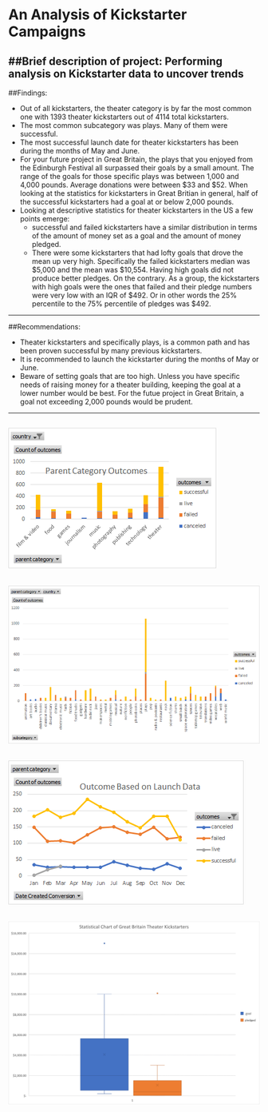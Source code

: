 # An Analysis of Kickstarter Campaigns
##Brief description of project: 
Performing analysis on Kickstarter data to uncover trends
---
##Findings:
- Out of all kickstarters, the theater category is by far the most common one with 1393 theater kickstarters out of 4114 total kickstarters. 
- The most common subcategory was plays. Many of them were successful. 
- The most successful launch date for theater kickstarters has been during the months of May and June. 
- For your future project in Great Britain, the plays that you enjoyed from the Edinburgh Festival all surpassed their goals by a small amount. The range of the goals for those specific plays was between 1,000 and 4,000 pounds. Average donations were between $33 and $52. When looking at the statistics for kickstarters in Great Britian in general, half of the successful kickstarters had a goal at or below 2,000 pounds. 
- Looking at descriptive statistics for theater kickstarters in the US a few points emerge: 
  * successful and failed kickstarters have a similar distribution in terms of the amount of money set as a goal and the amount of money pledged.  
  * There were some kickstarters that had lofty goals that drove the mean up very high. Specifically the failed kickstarters median was $5,000 and the mean was  $10,554. Having high goals did not produce better pledges. On the contrary. As a group, the kickstarters with high goals were the ones that failed and their pledge numbers were very low with an IQR of $492. Or in other words the 25% percentile to the 75% percentile of pledges was $492.
---
##Recommendations:
- Theater kickstarters and specifically plays, is a common path and has been proven successful by many previous kickstarters. 
- It is recommended to launch the kickstarter during the months of May or June. 
- Beware of setting goals that are too high. Unless you have specific needs of raising money for a theater building, keeping the goal at a lower number would be best. For the futue project in Great Britain, a goal not exceeding 2,000 pounds would be prudent. 
---
![Parent_category_chart.png](Parent_category_chart.png)
---
![subcategory_statistics_chart.png](subcategory_statistics_chart.png)
---
![Outcome_Based_on_Launch_Data_Chart.png](Outcome_Based_on_Launch_Data_Chart.png)
---
![GB_statistical_box_whisker_chart.png](GB_statistical_box_whisker_chart.png)
---
